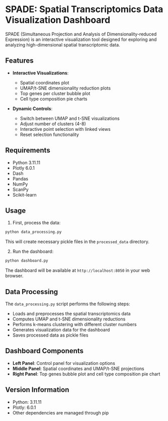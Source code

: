 # SPADE: Spatial Transcriptomics Data Visualization Dashboard

SPADE (Simultaneous Projection and Analysis of Dimensionality-reduced Expression) is an interactive visualization tool designed for exploring and analyzing high-dimensional spatial transcriptomic data.

## Features

- **Interactive Visualizations**: 
  - Spatial coordinates plot
  - UMAP/t-SNE dimensionality reduction plots
  - Top genes per cluster bubble plot
  - Cell type composition pie charts

- **Dynamic Controls**:
  - Switch between UMAP and t-SNE visualizations
  - Adjust number of clusters (4-8)
  - Interactive point selection with linked views
  - Reset selection functionality

## Requirements

- Python 3.11.11
- Plotly 6.0.1
- Dash
- Pandas
- NumPy
- ScanPy
- Scikit-learn

## Usage

1. First, process the data:
```bash
python data_processing.py
```
This will create necessary pickle files in the `processed_data` directory.

2. Run the dashboard:
```bash
python dashboard.py
```
The dashboard will be available at `http://localhost:8050` in your web browser.

## Data Processing

The `data_processing.py` script performs the following steps:
- Loads and preprocesses the spatial transcriptomics data
- Computes UMAP and t-SNE dimensionality reductions
- Performs k-means clustering with different cluster numbers
- Generates visualization data for the dashboard
- Saves processed data as pickle files

## Dashboard Components

- **Left Panel**: Control panel for visualization options
- **Middle Panel**: Spatial coordinates and UMAP/t-SNE projections
- **Right Panel**: Top genes bubble plot and cell type composition pie chart

## Version Information

- Python: 3.11.11
- Plotly: 6.0.1
- Other dependencies are managed through pip
